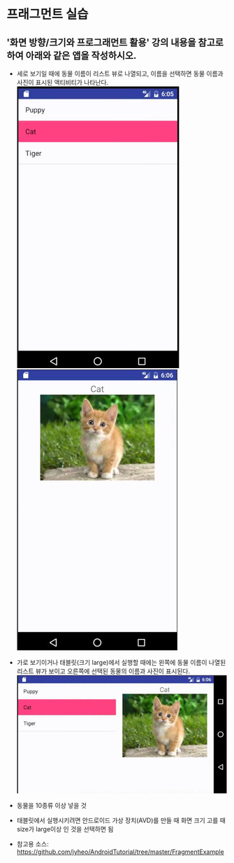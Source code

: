 # 프래그먼트 실습

## '화면 방향/크기와 프로그래먼트 활용' 강의 내용을 참고로 하여 아래와 같은 앱을 작성하시오.
* 세로 보기일 때에 동물 이름이 리스트 뷰로 나열되고, 이름을 선택하면 동물 이름과 사진이 표시된 액티비티가 나타난다.
![](images/fragment-lab1.png)
![](images/fragment-lab2.png)

* 가로 보기이거나 태블릿(크기 large)에서 실행할 때에는 왼쪽에 동물 이름이 나열된 리스트 뷰가 보이고 오른쪽에 선택된 동물의 이름과 사진이 표시된다.
![](images/fragment-lab3.png)

* 동물을 10종류 이상 넣을 것

* 태블릿에서 실행시키려면 안드로이드 가상 장치(AVD)를 만들 때 화면 크기 고를 때 size가 large이상 인 것을 선택하면 됨

* 참고용 소스: https://github.com/jyheo/AndroidTutorial/tree/master/FragmentExample

